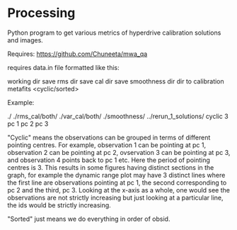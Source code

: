# Processing

Python program to get various metrics of hyperdrive calibration solutions and images.

Requires: https://github.com/Chuneeta/mwa_qa

requires data.in file formatted like this:

working dir
save rms dir
save cal dir
save smoothness dir
dir to calibration metafits
<cyclic/sorted> <period>
<pointing centers>

Example:

./
./rms_cal/both/
./var_cal/both/
./smoothness/
../rerun_1_solutions/
cyclic 3
pc 1
pc 2
pc 3

"Cyclic" means the observations can be grouped in terms of different pointing centres.
For example, observation 1 can be pointing at pc 1, observation 2 can be pointing at pc 2,
ovservation 3 can be pointing at pc 3, and observation 4 points back to pc 1 etc. Here the 
period of pointing centres is 3. This results in some figures having distinct sections in 
the graph, for example the dynamic range plot may have 3 distinct lines where the first line
are observations pointing at pc 1, the second corresponding to pc 2 and the third, pc 3.
Looking at the x-axis as a whole, one would see the observations are not strictly increasing
but just looking at a particular line, the ids would be strictly increasing.

"Sorted" just means we do everything in order of obsid.
